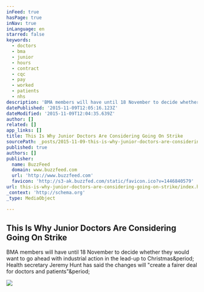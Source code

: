 ```yaml
---
inFeed: true
hasPage: true
inNav: true
inLanguage: en
starred: false
keywords:
  - doctors
  - bma
  - junior
  - hours
  - contract
  - cqc
  - pay
  - worked
  - patients
  - nhs
description: 'BMA members will have until 18 November to decide whether they would want to go ahead with industrial action in the lead-up to Christmas. Health secretary Jeremy Hunt has said the changes will "create a fairer deal for doctors and patients".'
datePublished: '2015-11-09T12:05:16.123Z'
dateModified: '2015-11-09T12:04:35.639Z'
author: []
related: []
app_links: []
title: This Is Why Junior Doctors Are Considering Going On Strike
sourcePath: _posts/2015-11-09-this-is-why-junior-doctors-are-considering-going-on-strike.md
published: true
authors: []
publisher:
  name: BuzzFeed
  domain: www.buzzfeed.com
  url: 'http://www.buzzfeed.com'
  favicon: 'http://s3-ak.buzzfed.com/static/favicon.ico?v=1446840579'
url: this-is-why-junior-doctors-are-considering-going-on-strike/index.html
_context: 'http://schema.org'
_type: MediaObject

---
```

<article style=""><h1>This Is Why Junior Doctors Are Considering Going On Strike</h1><p>BMA members will have until 18 November to decide whether they would want to go ahead with industrial action in the lead-up to Christmas&amp;period; Health secretary Jeremy Hunt has said the changes will "create a fairer deal for doctors and patients"&amp;period;</p><img src="http://s3-static-ak.buzzfed.com/static/2015-11/6/6/campaign_images/webdr03/this-is-why-junior-doctors-are-considering-strike-2-31348-1446810762-5_dblbig.jpg" /></article>